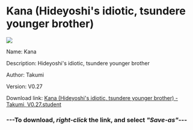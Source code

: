 # Kana (Hideyoshi's idiotic, tsundere younger brother)

<img src = "https://raw.githubusercontent.com/Arbiter1223/Koukou-Gurashi-Custom-Students/master/Students/Files/Kana%20(Hideyoshi's%20idiotic%2C%20tsundere%20younger%20brother).png">

Name: Kana

Description: Hideyoshi's idiotic, tsundere younger brother

Author: Takumi

Version: V0.27

Download link: <a href="https://raw.githubusercontent.com/Arbiter1223/Koukou-Gurashi-Custom-Students/master/Students/Files/Kana%20(Hideyoshi's%20idiotic%2C%20tsundere%20younger%20brother)%20-%20Takumi%2C%20V0.27.student">Kana (Hideyoshi's idiotic, tsundere younger brother) - Takumi, V0.27.student</a>

### ---**To download, _right-click_ the link, and select _"Save-as"_**---

